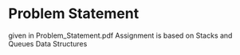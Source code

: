 # Problem Statement 
given in Problem_Statement.pdf
Assignment is based on Stacks and Queues Data Structures
